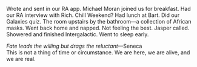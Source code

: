 Wrote and sent in our RA app. Michael Moran joined us for breakfast. Had our RA interview with Rich. Chill Weekend? Had lunch at Bart. Did our Galaxies quiz. The room upstairs by the bathroom—a collection of African masks. Went back home and napped. Not feeling the best. Jasper called. Showered and finished Intergalactic. Went to sleep early. 

*Fate leads the willing but drags the reluctant*—Seneca  
This is not a thing of time or circumstance. We are here, we are alive, and we are real.
